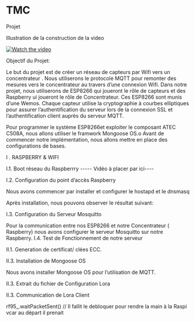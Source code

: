 # TMC
Projet 

Illustration de la construction de la video

[![Watch the video](https://img.youtube.com/vi/T-D1KVIuvjA/maxresdefault.jpg)](https://youtu.be/T-D1KVIuvjA)

Objectif du Projet:

Le but du projet est de créer un réseau de capteurs  par Wifi vers un concentrateur .
Nous utiliserons le protocole MQTT pour remonter des mesures vers le concentrateur au travers d’une connexion Wifi.
Dans notre  projet, nous utiliserons de ESP8266 qui joueront le rôle de capteurs et des Raspberry ui joueront le rôle de Concentrateur.  Ces ESP8266 sont munis d’une Wemos.
Chaque capteur utilise la cryptographie à courbes elliptiques pour assurer l’authentification du serveur lors de la connexion SSL et l’authentification client auprès du serveur MQTT.

Pour programmer le  système ESP8266et exploiter le composant ATEC C508A, nous allons utiliser le framwork Mongoose OS.o
Avant de commencer notre implémentation, nous allons mettre en place des configurations de bases.











I . RASPBERRY & WIFI

I.1. Boot réseau du Raspberrry
                                                       ----- Vidéo à placer  par ici----

I.2. Configuration du point d’accès Raspberry

Nous avons commencer par  installer et configurer le hostapd et le dnsmasq



Après installation, nous pouvons observer le résultat suivant:



I.3. Configuration du Serveur Mosquitto 

Pour la communication entre nos ESP8266 et notre Concentrateur ( Raspberry) nous avons configurer le serveur Mosquitto sur notre Raspberry.
I.4.  Test de Fonctionnement de notre serveur














II.1. Generation de certificat/ clées ECC.



II.3. Installation de Mongoose OS

Nous avons installer Mongoose OS pour l’utilisation de MQTT.

II.3. Extrait du fichier de Configuration  Lora


II.3. Communication de Lora Client
























rf95_.waitPacketSent() // Il fallit le debloquer pour rendre la main à la Raspi vcar au départ il prenait    



